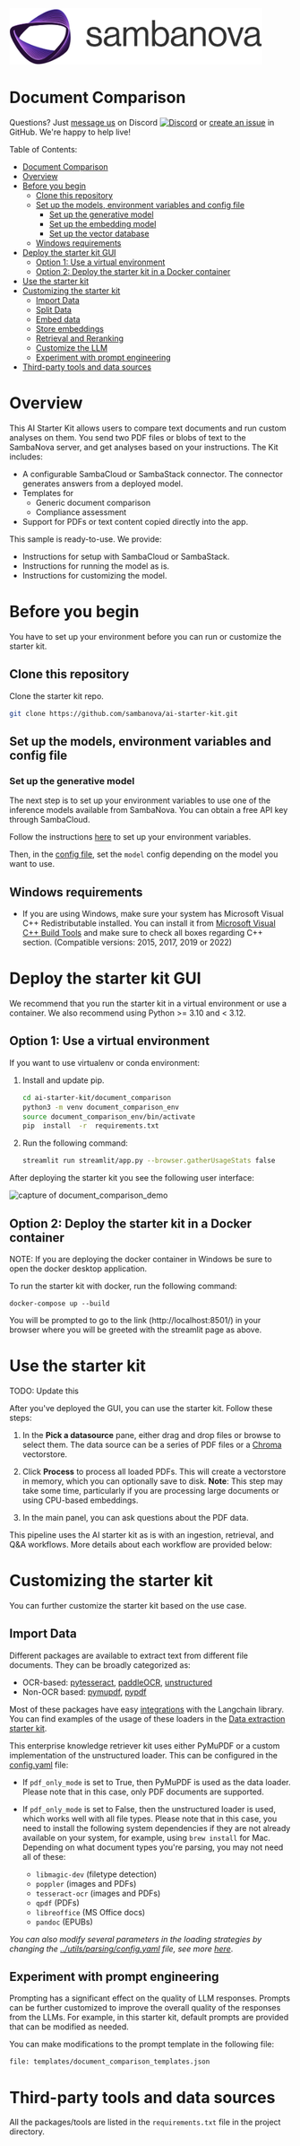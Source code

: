 
<a href="https://sambanova.ai/">
<picture>
 <source media="(prefers-color-scheme: dark)" srcset="../images/SambaNova-light-logo-1.png" height="100">
  <img alt="SambaNova logo" src="../images/SambaNova-dark-logo-1.png" height="100">
</picture>
</a>

Document Comparison
======================

Questions? Just <a href="https://discord.gg/54bNAqRw" target="_blank">message us</a> on Discord <a href="https://discord.gg/54bNAqRw" target="_blank"><img src="https://github.com/sambanova/ai-starter-kit/assets/150964187/aef53b52-1dc0-4cbf-a3be-55048675f583" alt="Discord" width="22"/></a> or <a href="https://github.com/sambanova/ai-starter-kit/issues/new/choose" target="_blank">create an issue</a> in GitHub. We're happy to help live!

Table of Contents:

<!-- TOC -->

- [Document Comparison](#enterprise-knowledge-retrieval)
- [Overview](#overview)
- [Before you begin](#before-you-begin)
    - [Clone this repository](#clone-this-repository)
    - [Set up the models, environment variables and config file](#set-up-the-models-environment-variables-and-config-file)
        - [Set up the generative model](#set-up-the-generative-model)
        - [Set up the embedding model](#set-up-the-embedding-model)
        - [Set up the vector database](#set-up-the-vector-database)
    - [Windows requirements](#windows-requirements)
- [Deploy the starter kit GUI](#deploy-the-starter-kit-gui)
    - [Option 1: Use a virtual environment](#option-1-use-a-virtual-environment)
    - [Option 2: Deploy the starter kit in a Docker container](#option-2-deploy-the-starter-kit-in-a-docker-container)
- [Use the starter kit](#use-the-starter-kit)
- [Customizing the starter kit](#customizing-the-starter-kit)
    - [Import Data](#import-data)
    - [Split Data](#split-data)
    - [Embed data](#embed-data)
    - [Store embeddings](#store-embeddings)
    - [Retrieval and Reranking](#retrieval-and-reranking)
    - [Customize the LLM](#customize-the-llm)
    - [Experiment with prompt engineering](#experiment-with-prompt-engineering)
- [Third-party tools and data sources](#third-party-tools-and-data-sources)

<!-- /TOC -->

# Overview

This AI Starter Kit allows users to compare text documents and run custom analyses on them. You send two PDF files or blobs of text to the SambaNova server, and get analyses based on your instructions. The Kit includes:

- A configurable SambaCloud or SambaStack connector. The connector generates answers from a deployed model.
- Templates for 
  - Generic document comparison
  - Compliance assessment
- Support for PDFs or text content copied directly into the app.

This sample is ready-to-use. We provide:

- Instructions for setup with SambaCloud or SambaStack.
- Instructions for running the model as is.
- Instructions for customizing the model.

# Before you begin

You have to set up your environment before you can run or customize the starter kit.

## Clone this repository

Clone the starter kit repo.

```bash
git clone https://github.com/sambanova/ai-starter-kit.git
```

## Set up the models, environment variables and config file

### Set up the generative model

The next step is to set up your environment variables to use one of the inference models available from SambaNova. You can obtain a free API key through SambaCloud.

Follow the instructions [here](../README.md#getting-a-sambanova-api-key-and-setting-your-generative-models) to set up your environment variables.

Then, in the [config file](./config.yaml), set the `model` config depending on the model you want to use.

## Windows requirements

- If you are using Windows, make sure your system has Microsoft Visual C++ Redistributable installed. You can install it from [Microsoft Visual C++ Build Tools](https://visualstudio.microsoft.com/visual-cpp-build-tools/) and make sure to check all boxes regarding C++ section. (Compatible versions: 2015, 2017, 2019 or 2022)

# Deploy the starter kit GUI

We recommend that you run the starter kit in a virtual environment or use a container. We also recommend using Python >= 3.10 and < 3.12.

## Option 1: Use a virtual environment

If you want to use virtualenv or conda environment:

1. Install and update pip.

    ```bash
    cd ai-starter-kit/document_comparison
    python3 -m venv document_comparison_env
    source document_comparison_env/bin/activate
    pip  install  -r  requirements.txt
    ```

2. Run the following command:


   ```bash
   streamlit run streamlit/app.py --browser.gatherUsageStats false 
   ```


After deploying the starter kit you see the following user interface:

![capture of document_comparison_demo](./docs/document_comparison_app.png)

## Option 2: Deploy the starter kit in a Docker container 

NOTE: If you are deploying the docker container in Windows be sure to open the docker desktop application. 

To run the starter kit  with docker, run the following command:

    docker-compose up --build

You will be prompted to go to the link (http://localhost:8501/) in your browser where you will be greeted with the streamlit page as above.

# Use the starter kit 

TODO: Update this

After you've deployed the GUI, you can use the starter kit. Follow these steps:

1. In the **Pick a datasource** pane, either drag and drop files or browse to select them. The data source can be a series of PDF files or a
 [Chroma](https://docs.trychroma.com/getting-started) vectorstore.

2. Click **Process** to process all loaded PDFs. This will create a vectorstore in memory, which you can optionally save to disk. **Note**: This step may take some time, particularly if you are processing large documents or using CPU-based embeddings. 

3. In the main panel, you can ask questions about the PDF data. 

This pipeline uses the AI starter kit as is with an ingestion, retrieval, and Q&A workflows. More details about each workflow are provided below:

# Customizing the starter kit

You can further customize the starter kit based on the use case.

## Import Data

Different packages are available to extract text from different file documents. They can be broadly categorized as:
- OCR-based: [pytesseract](https://pypi.org/project/pytesseract/), [paddleOCR](https://pypi.org/project/paddleocr/), [unstructured](https://unstructured.io/)
- Non-OCR based: [pymupdf](https://pypi.org/project/PyMuPDF/), [pypdf](https://pypi.org/project/pypdf/)

Most of these packages have easy [integrations](https://python.langchain.com/docs/modules/data_connection/document_loaders/pdf) with the Langchain library. You can find examples of the usage of these loaders in the [Data extraction starter kit](../data_extraction/README.md).

This enterprise knowledge retriever kit uses either PyMuPDF or a custom implementation of the unstructured loader. This can be configured in the [config.yaml](./config.yaml) file:

* If `pdf_only_mode` is set to True, then PyMuPDF is used as the data loader. Please note that in this case, only PDF documents are supported.

* If `pdf_only_mode` is set to False, then the unstructured loader is used, which works well with all file types. Please note that in this case, you need to install the following system dependencies if they are not already available on your system, for example, using `brew install` for Mac. Depending on what document types you're parsing, you may not need all of these:

    * `libmagic-dev` (filetype detection)
    * `poppler` (images and PDFs)
    * `tesseract-ocr` (images and PDFs)
    * `qpdf` (PDFs)
    * `libreoffice` (MS Office docs)
    * `pandoc` (EPUBs)

*You can also modify several parameters in the loading strategies by changing the [../utils/parsing/config.yaml](../utils/parsing/config.yaml) file, see more [here](../utils/parsing/README.md)*.

## Experiment with prompt engineering

Prompting has a significant effect on the quality of LLM responses. Prompts can be further customized to improve the overall quality of the responses from the LLMs. For example, in this starter kit, default prompts are provided that can be modified as needed.

You can make modifications to the prompt template in the following file: 

```
file: templates/document_comparison_templates.json
```

# Third-party tools and data sources

All the packages/tools are listed in the `requirements.txt` file in the project directory.
